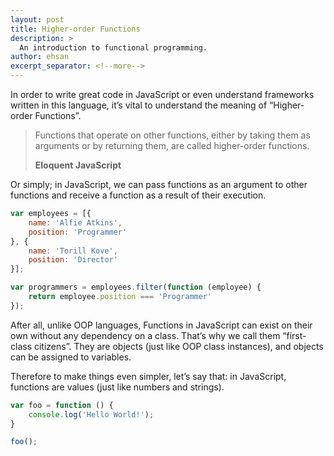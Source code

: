 ```yaml
---
layout: post
title: Higher-order Functions
description: >
  An introduction to functional programming.
author: ehsan
excerpt_separator: <!--more-->
---
```


In order to write great code in JavaScript or even understand frameworks written in this language, it’s vital to understand the meaning of “Higher-order Functions”.

> Functions that operate on other functions, either by taking them as
> arguments or by returning them, are called higher-order functions.
> 
> **Eloquent JavaScript**
<!--more-->
Or simply; in JavaScript, we can pass functions as an argument to other functions and receive a function as a result of their execution.

```javascript
var employees = [{
    name: 'Alfie Atkins',
    position: 'Programmer'
}, {
    name: 'Torill Kove',
    position: 'Director'
}];

var programmers = employees.filter(function (employee) {
    return employee.position === 'Programmer'
});
```
After all, unlike OOP languages, Functions in JavaScript can exist on their own without any dependency on a class. That’s why we call them “first-class citizens”. They are objects (just like OOP class instances), and objects can be assigned to variables.

Therefore to make things even simpler, let’s say that: in JavaScript, functions are values (just like numbers and strings).

```javascript
var foo = function () {
    console.log('Hello World!');
}

foo();
```
